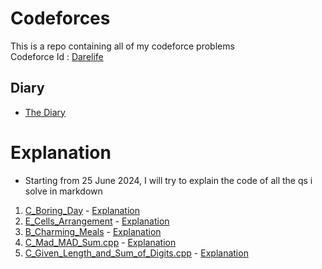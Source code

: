 # Codeforces
This is a repo containing all of my codeforce problems <br>
Codeforce Id : [Darelife](https://codeforces.com/profile/Darelife)


## Diary
- [The Diary](./diary.md)


# Explanation
- Starting from 25 June 2024, I will try to explain the code of all the qs i solve in markdown

1. [C_Boring_Day](./Problems/C_Boring_Day.cpp) - [Explanation](./explanation/C_Boring_Day.md)
2. [E_Cells_Arrangement](./Problems/E_Cells_Arrangement.cpp) - [Explanation](./explanation/E_Cells_Arrangement.md)
3. [B_Charming_Meals](./Problems/B_Charming_Meals.cpp) - [Explanation](./explanation/B_Charming_Meals.md)
4. [C_Mad_MAD_Sum.cpp](./Problems/C_Mad_MAD_Sum.cpp) - [Explanation](./explanation/C_Mad_MAD_Sum.md)
5. [C_Given_Length_and_Sum_of_Digits.cpp](./Problems/C_Given_Length_and_Sum_of_Digits.cpp) - [Explanation](./explanation/C_Given_Length_and_Sum_of_Digits.md)